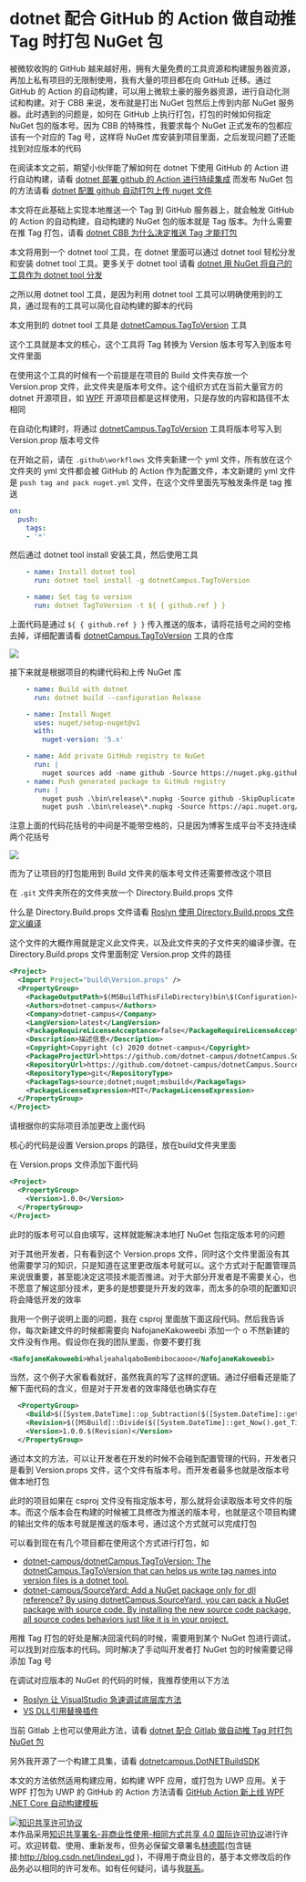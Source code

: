# dotnet 配合 GitHub 的 Action 做自动推 Tag 时打包 NuGet 包

被微软收购的 GitHub 越来越好用，拥有大量免费的工具资源和构建服务器资源，再加上私有项目的无限制使用，我有大量的项目都在向 GitHub 迁移。通过 GitHub 的 Action 的自动构建，可以用上微软土豪的服务器资源，进行自动化测试和构建。对于 CBB 来说，发布就是打出 NuGet 包然后上传到内部 NuGet 服务器。此时遇到的问题是，如何在 GitHub 上执行打包，打包的时候如何指定 NuGet 包的版本号。因为 CBB 的特殊性，我要求每个 NuGet 正式发布的包都应该有一个对应的 Tag 号，这样将 NuGet 库安装到项目里面，之后发现问题了还能找到对应版本的代码

<!--more-->
<!-- CreateTime:5/23/2020 2:32:17 PM -->

<!-- 发布 -->

在阅读本文之前，期望小伙伴能了解如何在 dotnet 下使用 GitHub 的 Action 进行自动构建，请看 [dotnet 部署 github 的 Action 进行持续集成](https://blog.lindexi.com/post/dotnet-%E9%83%A8%E7%BD%B2-github-%E7%9A%84-Action-%E8%BF%9B%E8%A1%8C%E6%8C%81%E7%BB%AD%E9%9B%86%E6%88%90.html ) 而发布 NuGet 包的方法请看 [dotnet 配置 github 自动打包上传 nuget 文件](https://blog.lindexi.com/post/dotnet-%E9%85%8D%E7%BD%AE-github-%E8%87%AA%E5%8A%A8%E6%89%93%E5%8C%85%E4%B8%8A%E4%BC%A0-nuget-%E6%96%87%E4%BB%B6.html)

本文将在此基础上实现本地推送一个 Tag 到 GitHub 服务器上，就会触发 GitHub 的 Action 的自动构建，自动构建的 NuGet 包的版本就是 Tag 版本。为什么需要在推 Tag 打包，请看 [dotnet CBB 为什么决定推送 Tag 才能打包](https://blog.lindexi.com/post/dotnet-CBB-%E4%B8%BA%E4%BB%80%E4%B9%88%E5%86%B3%E5%AE%9A%E6%8E%A8%E9%80%81-Tag-%E6%89%8D%E8%83%BD%E6%89%93%E5%8C%85.html )

本文将用到一个 dotnet tool 工具，在 dotnet 里面可以通过 dotnet tool 轻松分发和安装 dotnet tool 工具。更多关于 dotnet tool 请看 [dotnet 用 NuGet 将自己的工具作为 dotnet tool 分发](https://blog.lindexi.com/post/dotnet-%E7%94%A8-NuGet-%E5%B0%86%E8%87%AA%E5%B7%B1%E7%9A%84%E5%B7%A5%E5%85%B7%E4%BD%9C%E4%B8%BA-dotnet-tool-%E5%88%86%E5%8F%91.html )

之所以用 dotnet tool 工具，是因为利用 dotnet tool 工具可以明确使用到的工具，通过现有的工具可以简化自动构建的脚本的代码

本文用到的 dotnet tool 工具是 [dotnetCampus.TagToVersion](https://github.com/dotnet-campus/dotnetCampus.TagToVersion ) 工具

这个工具就是本文的核心，这个工具将 Tag 转换为 Version 版本号写入到版本号文件里面

在使用这个工具的时候有一个前提是在项目的 Build 文件夹存放一个 Version.prop 文件，此文件夹是版本号文件。这个组织方式在当前大量官方的 dotnet 开源项目，如 [WPF](https://github.com/dotnet/wpf/blob/97b620ec95457d4d9ef95ea89829028f48dff354/eng/Versions.props) 开源项目都是这样使用，只是存放的内容和路径不太相同

在自动化构建时，将通过 [dotnetCampus.TagToVersion](https://github.com/dotnet-campus/dotnetCampus.TagToVersion ) 工具将版本号写入到 Version.prop 版本号文件

在开始之前，请在 `.github\workflows` 文件夹新建一个 yml 文件，所有放在这个文件夹的 yml 文件都会被 GitHub 的 Action 作为配置文件，本文新建的 yml 文件是 `push tag and pack nuget.yml` 文件，在这个文件里面先写触发条件是 tag 推送

```yaml
on:
  push:
    tags:
    - '*' 
```

然后通过 dotnet tool install 安装工具，然后使用工具

```yaml
    - name: Install dotnet tool
      run: dotnet tool install -g dotnetCampus.TagToVersion

    - name: Set tag to version  
      run: dotnet TagToVersion -t ${ { github.ref } }
```

上面代码是通过 `${ { github.ref } }` 传入推送的版本，请将花括号之间的空格去掉，详细配置请看  [dotnetCampus.TagToVersion](https://github.com/dotnet-campus/dotnetCampus.TagToVersion ) 工具的仓库

<!-- ![](image/dotnet 配合 GitHub 的 Action 做自动推 Tag 时打包 NuGet 包/dotnet 配合 GitHub 的 Action 做自动推 Tag 时打包 NuGet 包0.png) -->

![](http://image.acmx.xyz/lindexi%2F20205231446596402.jpg)

接下来就是根据项目的构建代码和上传 NuGet 库

```yaml
    - name: Build with dotnet
      run: dotnet build --configuration Release

    - name: Install Nuget
      uses: nuget/setup-nuget@v1
      with:        
        nuget-version: '5.x'

    - name: Add private GitHub registry to NuGet
      run: |
        nuget sources add -name github -Source https://nuget.pkg.github.com/ORGANIZATION_NAME/index.json -Username ORGANIZATION_NAME -Password ${ { secrets.GITHUB_TOKEN } }
    - name: Push generated package to GitHub registry
      run: |
        nuget push .\bin\release\*.nupkg -Source github -SkipDuplicate
        nuget push .\bin\release\*.nupkg -Source https://api.nuget.org/v3/index.json -SkipDuplicate -ApiKey ${ { secrets.NugetKey } } -NoSymbols 
```

注意上面的代码花括号的中间是不能带空格的，只是因为博客生成平台不支持连续两个花括号

<!-- ![](image/dotnet 配合 GitHub 的 Action 做自动推 Tag 时打包 NuGet 包/dotnet 配合 GitHub 的 Action 做自动推 Tag 时打包 NuGet 包1.png) -->

![](http://image.acmx.xyz/lindexi%2F2020528105821550.jpg)

而为了让项目的打包能用到 Build 文件夹的版本号文件还需要修改这个项目

在 `.git` 文件夹所在的文件夹放一个 Directory.Build.props 文件

什么是 Directory.Build.props 文件请看 [Roslyn 使用 Directory.Build.props 文件定义编译](https://blog.lindexi.com/post/Roslyn-%E4%BD%BF%E7%94%A8-Directory.Build.props-%E6%96%87%E4%BB%B6%E5%AE%9A%E4%B9%89%E7%BC%96%E8%AF%91.html )

这个文件的大概作用就是定义此文件夹，以及此文件夹的子文件夹的编译步骤。在 Directory.Build.props 文件里面制定 Version.prop 文件的路径

```xml
<Project>
  <Import Project="build\Version.props" />
  <PropertyGroup>
    <PackageOutputPath>$(MSBuildThisFileDirectory)bin\$(Configuration)</PackageOutputPath>
    <Authors>dotnet-campus</Authors>
    <Company>dotnet-campus</Company>
    <LangVersion>latest</LangVersion>
    <PackageRequireLicenseAcceptance>false</PackageRequireLicenseAcceptance>
    <Description>描述信息</Description>
    <Copyright>Copyright (c) 2020 dotnet-campus</Copyright>
    <PackageProjectUrl>https://github.com/dotnet-campus/dotnetCampus.SourceYard</PackageProjectUrl>
    <RepositoryUrl>https://github.com/dotnet-campus/dotnetCampus.SourceYard.git</RepositoryUrl>
    <RepositoryType>git</RepositoryType>
    <PackageTags>source;dotnet;nuget;msbuild</PackageTags>
    <PackageLicenseExpression>MIT</PackageLicenseExpression>
  </PropertyGroup>
</Project>
```

请根据你的实际项目添加更改上面代码

核心的代码是设置 Version.props 的路径，放在build文件夹里面

在 Version.props 文件添加下面代码

```xml
<Project>
  <PropertyGroup>
    <Version>1.0.0</Version>
  </PropertyGroup>
</Project>
```

此时的版本号可以自由填写，这样就能解决本地打 NuGet 包指定版本号的问题

对于其他开发者，只有看到这个 Version.props 文件，同时这个文件里面没有其他需要学习的知识，只是知道在这里更改版本号就可以。这个方式对于配置管理员来说很重要，甚至能决定这项技术能否推进。对于大部分开发者是不需要关心，也不愿意了解这部分技术，更多的是想要提升开发的效率，而太多的杂项的配置知识将会降低开发的效率

我用一个例子说明上面的问题，我在 csproj 里面放下面这段代码。然后我告诉你，每次新建文件的时候都需要向 NafojaneKakoweebi 添加一个 o 不然新建的文件没有作用。假设你在我的团队里面，你要不要打我

```xml
<NafojaneKakoweebi>WhaljeahalqaboBembibocaooo</NafojaneKakoweebi>
```

当然，这个例子大家看看就好，虽然我真的写了这样的逻辑。通过仔细看还是能了解下面代码的含义，但是对于开发者的效率降低也确实存在

```xml
  <PropertyGroup>
    <Build>$([System.DateTime]::op_Subtraction($([System.DateTime]::get_Now().get_Date()),$([System.DateTime]::new(2000,1,1))).get_TotalDays())</Build>
    <Revision>$([MSBuild]::Divide($([System.DateTime]::get_Now().get_TimeOfDay().get_TotalSeconds()), 2).ToString('F0'))</Revision>
    <Version>1.0.0.$(Revision)</Version>
  </PropertyGroup>
```

通过本文的方法，可以让开发者在开发的时候不会碰到配置管理的代码，开发者只是看到 Version.props 文件，这个文件有版本号。而开发者最多也就是改版本号做本地打包

此时的项目如果在 csproj 文件没有指定版本号，那么就将会读取版本号文件的版本。而这个版本会在构建的时候被工具修改为推送的版本号，也就是这个项目构建的输出文件的版本号就是推送的版本号，通过这个方式就可以完成打包

可以看到现在有几个项目都在使用这个方式进行打包，如

- [dotnet-campus/dotnetCampus.TagToVersion: The dotnetCampus.TagToVersion that can helps us write tag names into version files is a dotnet tool.](https://github.com/dotnet-campus/dotnetCampus.TagToVersion )
- [dotnet-campus/SourceYard: Add a NuGet package only for dll reference? By using dotnetCampus.SourceYard, you can pack a NuGet package with source code. By installing the new source code package, all source codes behaviors just like it is in your project.](https://github.com/dotnet-campus/SourceYard )

用推 Tag 打包的好处是解决回滚代码的时候，需要用到某个 NuGet 包进行调试，可以找到对应版本的代码。同时解决了手动叫开发者打 NuGet 包的时候需要记得添加 Tag 号

在调试对应版本的 NuGet 的代码的时候，我推荐使用以下方法

- [Roslyn 让 VisualStudio 急速调试底层库方法](https://blog.lindexi.com/post/Roslyn-%E8%AE%A9-VisualStudio-%E6%80%A5%E9%80%9F%E8%B0%83%E8%AF%95%E5%BA%95%E5%B1%82%E5%BA%93%E6%96%B9%E6%B3%95.html )
- [VS DLL引用替换插件](https://github.com/dotnet-campus/DllReferencePathChanger )

当前 Gitlab 上也可以使用此方法，请看 [dotnet 配合 Gitlab 做自动推 Tag 时打包 NuGet 包](https://blog.lindexi.com/post/dotnet-%E9%85%8D%E5%90%88-Gitlab-%E5%81%9A%E8%87%AA%E5%8A%A8%E6%8E%A8-Tag-%E6%97%B6%E6%89%93%E5%8C%85-NuGet-%E5%8C%85.html)

另外我开源了一个构建工具集，请看 [dotnetcampus.DotNETBuildSDK](https://github.com/dotnet-campus/dotnetcampus.DotNETBuildSDK )

本文的方法依然适用构建应用，如构建 WPF 应用，或打包为 UWP 应用。关于 WPF 打包为 UWP 的 GitHub 的 Action 方法请看 [GitHub Action 新上线 WPF .NET Core 自动构建模板](https://blog.lindexi.com/post/GitHub-Action-%E6%96%B0%E4%B8%8A%E7%BA%BF-WPF-.NET-Core-%E8%87%AA%E5%8A%A8%E6%9E%84%E5%BB%BA%E6%A8%A1%E6%9D%BF.html)

<a rel="license" href="http://creativecommons.org/licenses/by-nc-sa/4.0/"><img alt="知识共享许可协议" style="border-width:0" src="https://licensebuttons.net/l/by-nc-sa/4.0/88x31. png" /></a><br />本作品采用<a rel="license" href="http://creativecommons.org/licenses/by-nc-sa/4.0/">知识共享署名-非商业性使用-相同方式共享 4.0 国际许可协议</a>进行许可。欢迎转载、使用、重新发布，但务必保留文章署名[林德熙](http://blog.csdn.net/lindexi_gd)(包含链接:http://blog.csdn.net/lindexi_gd )，不得用于商业目的，基于本文修改后的作品务必以相同的许可发布。如有任何疑问，请与我[联系](mailto:lindexi_gd@163.com)。